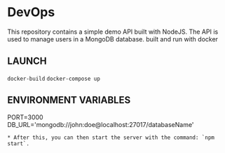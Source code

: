 # DevOps
This repository contains a simple demo API built with NodeJS. The API is used to manage users in a MongoDB database. built and run with docker

## LAUNCH 
`docker-build`
`docker-compose up`


## ENVIRONMENT VARIABLES
PORT=3000
DB_URL='mongodb://john:doe@localhost:27017/databaseName'
```
* After this, you can then start the server with the command: `npm start`.